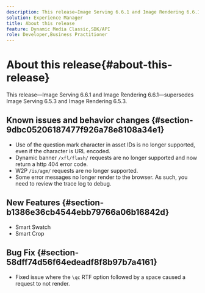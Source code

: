 ```yaml
---
description: This release—Image Serving 6.6.1 and Image Rendering 6.6.1—supersedes Image Serving 6.5.3 and Image Rendering 6.5.3.
solution: Experience Manager
title: About this release
feature: Dynamic Media Classic,SDK/API
role: Developer,Business Practitioner
---
```


# About this release{#about-this-release}

This release—Image Serving 6.6.1 and Image Rendering 6.6.1—supersedes Image Serving 6.5.3 and Image Rendering 6.5.3.

## Known issues and behavior changes {#section-9dbc05206187477f926a78e8108a34e1}

* Use of the question mark character in asset IDs is no longer supported, even if the character is URL encoded. 
* Dynamic banner `/xfl/flash/` requests are no longer supported and now return a http 404 error code. 
* W2P `/is/agm/` requests are no longer supported. 
* Some error messages no longer render to the browser. As such, you need to review the trace log to debug.

## New Features {#section-b1386e36cb4544ebb79766a06b16842d}

* Smart Swatch 
* Smart Crop

## Bug Fix {#section-58dff74d56f64edeadf8f8b97b7a4161}

* Fixed issue where the `\qc` RTF option followed by a space caused a request to not render.

